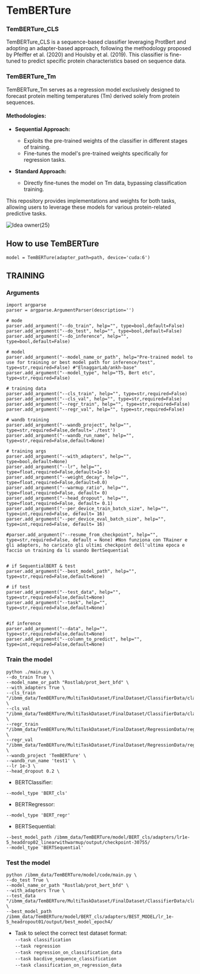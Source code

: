 # TemBERTure

### TemBERTure_CLS

TemBERTure_CLS is a sequence-based classifier leveraging ProtBert and adopting an adapter-based approach, following the methodology proposed by Pfeiffer et al. (2020) and Houlsby et al. (2019). This classifier is fine-tuned to predict specific protein characteristics based on sequence data.

### TemBERTure_Tm

TemBERTure_Tm serves as a regression model exclusively designed to forecast protein melting temperatures (Tm) derived solely from protein sequences.

#### Methodologies:

- **Sequential Approach:**
  - Exploits the pre-trained weights of the classifier in different stages of training.
  - Fine-tunes the model's pre-trained weights specifically for regression tasks.

- **Standard Approach:**
  - Directly fine-tunes the model on Tm data, bypassing classification training.

This repository provides implementations and weights for both tasks, allowing users to leverage these models for various protein-related predictive tasks.

![Idea owner(25)](https://github.com/Ch-rode/TemBERTure/assets/61243245/07a15e0a-bc73-4164-9f13-1650eabbcb0e)

## How to use TemBERTure 
```
model = TemBERTure(adapter_path=path, device='cuda:6')
```
## TRAINING
### Arguments
```
import argparse
parser = argparse.ArgumentParser(description='')

# mode
parser.add_argument("--do_train", help="", type=bool,default=False)
parser.add_argument("--do_test", help="", type=bool,default=False)
parser.add_argument("--do_inference", help="", type=bool,default=False)

# model
parser.add_argument("--model_name_or_path", help="Pre-trained model to use for training or best model path for inference/test", type=str,required=False) #"ElnaggarLab/ankh-base"
parser.add_argument("--model_type", help="T5, Bert etc", type=str,required=False) 

# training data
parser.add_argument("--cls_train", help="", type=str,required=False)
parser.add_argument("--cls_val", help="", type=str,required=False)
parser.add_argument("--regr_train", help="", type=str,required=False)
parser.add_argument("--regr_val", help="", type=str,required=False)

# wandb training 
parser.add_argument("--wandb_project", help="", type=str,required=False,default='./test')
parser.add_argument("--wandb_run_name", help="", type=str,required=False,default=None)

# training args
parser.add_argument("--with_adapters", help="", type=bool,default=None)
parser.add_argument("--lr", help="", type=float,required=False,default=1e-5)
parser.add_argument("--weight_decay", help="", type=float,required=False,default=0.0)
parser.add_argument("--warmup_ratio", help="", type=float,required=False, default= 0)
parser.add_argument("--head_dropout", help="", type=float,required=False, default= 0.1)
parser.add_argument("--per_device_train_batch_size", help="", type=int,required=False, default= 16)
parser.add_argument("--per_device_eval_batch_size", help="", type=int,required=False, default= 16)

#parser.add_argument("--resume_from_checkpoint", help="", type=str,required=False, default = None) #Non funziona con TRainer e gli adapters, ho caricato gli ultimi checkpoint dell'ultima epoca e faccio un training da li usando BertSequential


# if SequentialBERT & test
parser.add_argument("--best_model_path", help="", type=str,required=False,default=None)

# if test
parser.add_argument("--test_data", help="", type=str,required=False,default=None)
parser.add_argument("--task", help="", type=str,required=False,default=None)


#if inference
parser.add_argument("--data", help="", type=str,required=False,default=None)
parser.add_argument("--column_to_predict", help="", type=int,required=False,default=None)
```
### Train the model 
```
python ./main.py \
--do_train True \
--model_name_or_path "Rostlab/prot_bert_bfd" \
--with_adapters True \
--cls_train "/ibmm_data/TemBERTure/MultiTaskDataset/FinalDataset/ClassifierData/classifier_train_filtered" \
--cls_val "/ibmm_data/TemBERTure/MultiTaskDataset/FinalDataset/ClassifierData/classifier_val_filtered" \
--regr_train "/ibmm_data/TemBERTure/MultiTaskDataset/FinalDataset/RegressionData/regression_train_UpDownSampling" \
--regr_val "/ibmm_data/TemBERTure/MultiTaskDataset/FinalDataset/RegressionData/regression_val" \
--wandb_project 'TemBERTure' \
--wandb_run_name 'test1' \
--lr 1e-3 \
--head_dropout 0.2 \
```

* BERTClassifier:
```
--model_type 'BERT_cls' 
```

* BERTRegressor:
```
--model_type 'BERT_regr' 
```

* BERTSequential:
```
--best_model_path /ibmm_data/TemBERTure/model/BERT_cls/adapters/lr1e-5_headdrop02_linearwithwarmup/output/checkpoint-30755/
--model_type 'BERTSequential' 
```
### Test the model 
```
python /ibmm_data/TemBERTure/model/code/main.py \
--do_test True \
--model_name_or_path "Rostlab/prot_bert_bfd" \
--with_adapters True \
--test_data "/ibmm_data/TemBERTure/MultiTaskDataset/FinalDataset/ClassifierData/classifier_test_filtered" \
--best_model_path /ibmm_data/TemBERTure/model/BERT_cls/adapters/BEST_MODEL/lr_1e-5_headropout01/output/best_model_epoch4/
```
* Task to select the correct test dataset format:  
`--task classification`  
`--task regression`  
`--task regression_on_classification_data`  
`--task bacdive_sequence_classification`  
`--task classification_on_regression_data`  
